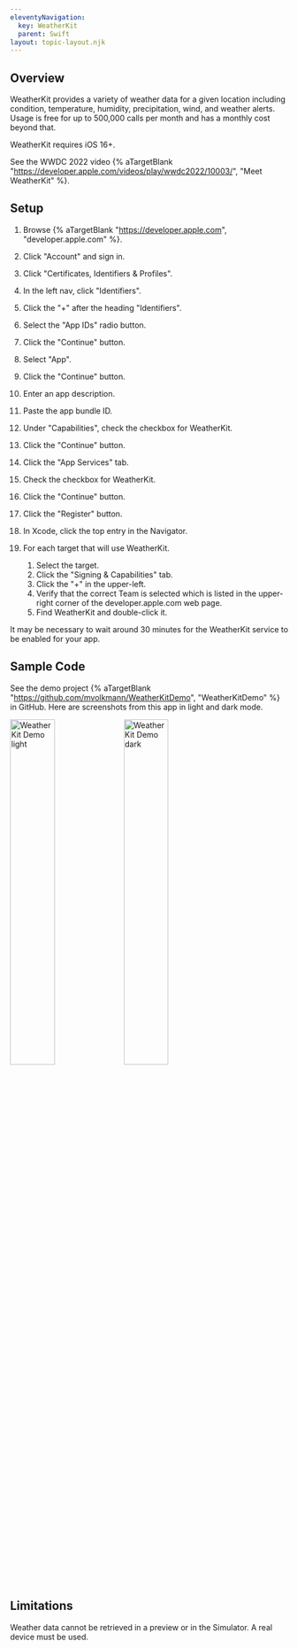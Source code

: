 ```yaml
---
eleventyNavigation:
  key: WeatherKit
  parent: Swift
layout: topic-layout.njk
---
```


## Overview

WeatherKit provides a variety of weather data for a given location
including condition, temperature, humidity, precipitation, wind,
and weather alerts.
Usage is free for up to 500,000 calls per month
and has a monthly cost beyond that.

WeatherKit requires iOS 16+.

See the WWDC 2022 video {% aTargetBlank
"https://developer.apple.com/videos/play/wwdc2022/10003/", "Meet WeatherKit" %}.

## Setup

1. Browse {% aTargetBlank "https://developer.apple.com",
   "developer.apple.com" %}.
1. Click "Account" and sign in.
1. Click "Certificates, Identifiers & Profiles".
1. In the left nav, click "Identifiers".
1. Click the "+" after the heading "Identifiers".
1. Select the "App IDs" radio button.
1. Click the "Continue" button.
1. Select "App".
1. Click the "Continue" button.
1. Enter an app description.
1. Paste the app bundle ID.
1. Under "Capabilities", check the checkbox for WeatherKit.
1. Click the "Continue" button.
1. Click the "App Services" tab.
1. Check the checkbox for WeatherKit.
1. Click the "Continue" button.
1. Click the "Register" button.

1. In Xcode, click the top entry in the Navigator.
1. For each target that will use WeatherKit.

   1. Select the target.
   1. Click the "Signing & Capabilities" tab.
   1. Click the "+" in the upper-left.
   1. Verify that the correct Team is selected which is listed in
      the upper-right corner of the developer.apple.com web page.
   1. Find WeatherKit and double-click it.

It may be necessary to wait around 30 minutes
for the WeatherKit service to be enabled for your app.

## Sample Code

See the demo project {% aTargetBlank
"https://github.com/mvolkmann/WeatherKitDemo", "WeatherKitDemo" %} in GitHub.
Here are screenshots from this app in light and dark mode.

<img alt="WeatherKit Demo light" style="width: 40%"
  src="/blog/assets/WeatherKitDemo-light.png?v={{pkg.version}}"
  title="WeatherKit Demo light">
<img alt="WeatherKit Demo dark" style="width: 40%"
  src="/blog/assets/WeatherKitDemo-dark.png?v={{pkg.version}}"
  title="WeatherKit Demo dark">

## Limitations

Weather data cannot be retrieved in a preview or in the Simulator.
A real device must be used.
